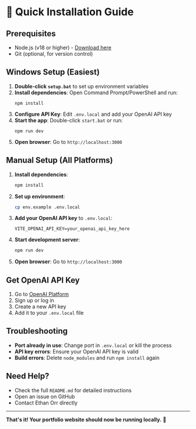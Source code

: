 # 🚀 Quick Installation Guide

## Prerequisites
- Node.js (v18 or higher) - [Download here](https://nodejs.org/)
- Git (optional, for version control)

## Windows Setup (Easiest)

1. **Double-click `setup.bat`** to set up environment variables
2. **Install dependencies**: Open Command Prompt/PowerShell and run:
   ```
   npm install
   ```
3. **Configure API Key**: Edit `.env.local` and add your OpenAI API key
4. **Start the app**: Double-click `start.bat` or run:
   ```
   npm run dev
   ```
5. **Open browser**: Go to `http://localhost:3000`

## Manual Setup (All Platforms)

1. **Install dependencies**:
   ```bash
   npm install
   ```

2. **Set up environment**:
   ```bash
   cp env.example .env.local
   ```

3. **Add your OpenAI API key** to `.env.local`:
   ```
   VITE_OPENAI_API_KEY=your_openai_api_key_here
   ```

4. **Start development server**:
   ```bash
   npm run dev
   ```

5. **Open browser**: Go to `http://localhost:3000`

## Get OpenAI API Key

1. Go to [OpenAI Platform](https://platform.openai.com/api-keys)
2. Sign up or log in
3. Create a new API key
4. Add it to your `.env.local` file

## Troubleshooting

- **Port already in use**: Change port in `.env.local` or kill the process
- **API key errors**: Ensure your OpenAI API key is valid
- **Build errors**: Delete `node_modules` and run `npm install` again

## Need Help?

- Check the full `README.md` for detailed instructions
- Open an issue on GitHub
- Contact Ethan Orr directly

---

**That's it! Your portfolio website should now be running locally.** 🎉 